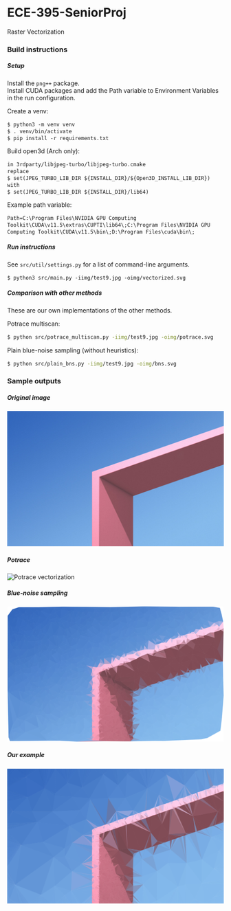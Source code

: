 # ECE-395-SeniorProj
Raster Vectorization

### Build instructions

##### Setup
Install the `png++` package.  
Install CUDA packages and add the Path variable to Environment Variables in the run configuration.

Create a venv:
```
$ python3 -m venv venv
$ . venv/bin/activate
$ pip install -r requirements.txt
```

Build open3d (Arch only):
```
in 3rdparty/libjpeg-turbo/libjpeg-turbo.cmake
replace
$ set(JPEG_TURBO_LIB_DIR ${INSTALL_DIR}/${Open3D_INSTALL_LIB_DIR})
with
$ set(JPEG_TURBO_LIB_DIR ${INSTALL_DIR}/lib64)
```


Example path variable:
```
Path=C:\Program Files\NVIDIA GPU Computing Toolkit\CUDA\v11.5\extras\CUPTI\lib64\;C:\Program Files\NVIDIA GPU Computing Toolkit\CUDA\v11.5\bin\;D:\Program Files\cuda\bin\;
```

##### Run instructions
See `src/util/settings.py` for a list of command-line arguments.
```
$ python3 src/main.py -iimg/test9.jpg -oimg/vectorized.svg
```

##### Comparison with other methods
These are our own implementations of the other methods.

Potrace multiscan:
```bash
$ python src/potrace_multiscan.py -iimg/test9.jpg -oimg/potrace.svg
```

Plain blue-noise sampling (without heuristics):
```bash
$ python src/plain_bns.py -iimg/test9.jpg -oimg/bns.svg
```

### Sample outputs

##### Original image
![Original image][original-image]

##### Potrace
![Potrace vectorization][potrace-output]

##### Blue-noise sampling
![BNS vectorization][bns-output]

##### Our example
![Our vectorization][our-output]

[original-image]: ./img/test9.jpg
[potrace-output]: ./img/potrace.svg
[bns-output]: ./img/bns.svg
[our-output]: ./img/vectorized.svg
